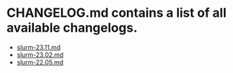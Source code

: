 # CHANGELOG.md contains a list of all available changelogs.

- [slurm-23.11.md](./CHANGELOG/slurm-23.11.md)
- [slurm-23.02.md](./CHANGELOG/slurm-23.02.md)
- [slurm-22.05.md](./CHANGELOG/slurm-22.05.md)
